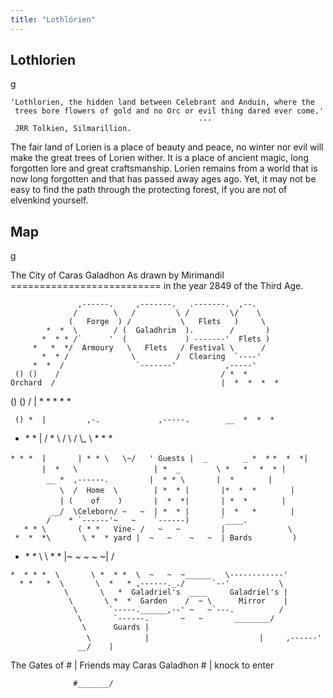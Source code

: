 ```yaml
---
title: "Lothlórien"
---
```


## Lothlorien

<nowiki>g

`'Lothlorien, the hidden land between Celebrant and Anduin, where the`
` trees bore flowers of gold and no Orc or evil thing dared ever come.'`
`                                          --- JRR Tolkien, Silmarillion. `

</pre>

The fair land of Lorien is a place of beauty and peace, no winter nor
evil will make the great trees of Lorien wither. It is a place of
ancient magic, long forgotten lore and great craftsmanship. Lorien
remains from a world that is now long forgotten and that has passed away
ages ago. Yet, it may not be easy to find the path through the
protecting forest, if you are not of elvenkind yourself.

## Map

<nowiki>g

The City of Caras Galadhon As drawn by Mirimandil
========================== in the year 2849 of the Third Age.

`               ,------.     ,-------.   .-------.  ,--.`
`              /        \   /         \ /         \/    \`
`             (   Forge  ) /           \   Flets   )     \`
`        *  *  \        / (  Galadhrim  ).        /       )`
``        *  * * /`      '  (             ) -------'  Flets ) ``
`     *   *  */  Armoury   \   Flets   / Festival \      /`
``        *  * /              \         /  Clearing  `----' ``
``      *  *  /                `-------'           ,-----' ``
` () ()    /                                    / *  *`
`Orchard  /                                     |  *  *  *  *`

() () / \| \* \* \* \* \*

` () *  |         ,-.             ,-----.        __  *  *  *`

- \* \* \| / \* \\ / \\ / \\_ \\ \* \* \*

`* * *  |       | * * \   \~/   ' Guests |  _        _ *  *`
`*  *  *|       |  *   \                 | *  _        \ *   *`
`  *  * |        __ *  ,------.         |  * * \       |  *`
`       |           \  /  Home  \        | *  * |       |*  *  *`
`       |           | (    of    )       |  *  *|       | *  *`
`       |         __/  \Celeborn/ ~   ~  | *  * |       |  *   *`
``        |        /    * `------'~   ~    `------)       `____. ``
`   * * \       ( * *   Vine- /   ~   ~         |              \`
` *  *  *\       \ *  * yard |  ~   ~    ~   ~  | Bards         )`

- \* \* \\ \\ \* \* \|~ ~ ~ ~ ~\| /

`*  * * *  \       \ *  * *  \  ~   ~  ~______   \------------'`
``   * *   *  \       \  *   * ,------._./      `--'           \ ``
`            \       \   *  Galadriel's  ____     Galadriel's |`
`             \       \ *  *  Garden    /  ~ \      Mirror    |`
``               \       `-----.______,--' ~   ~`---.          / ``
``                \       `------.       ~   ~       ________/ ``
`                \      Guards |         `
`                 \            |       `
`                 |     ,------'`
`               __/    |`

The Gates of \# \| Friends may Caras Galadhon \# \| knock to enter

`              #_______/`

</pre>